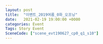 ```yaml
---
layout: post
title:  "이벤트_2019여름_0화_오프닝"
date:   2021-02-19 19:00:00 +0000
categories: Event
Tags: Story Event
SceneCode: ["scene_evt190627_cp0_q1_s10"]
---
```

